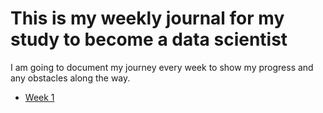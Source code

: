 # This is my weekly journal for my study to become a data scientist

I am going to document my journey every week to show my progress and any obstacles along the way.

- [Week 1](https://github.com/leungbonia/blog-posts/blob/main/journal/week1.md)
